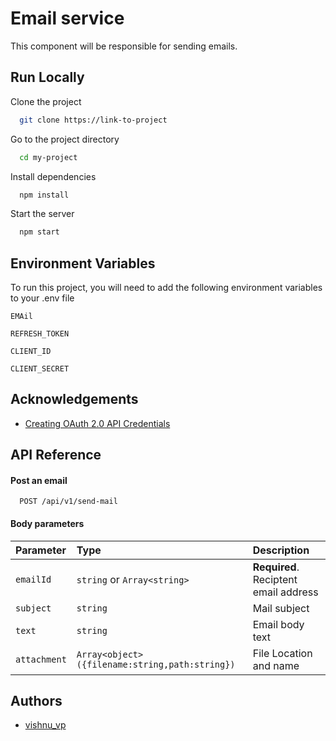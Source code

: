 # Email service

This component will be responsible for sending
emails.

## Run Locally

Clone the project

```bash
  git clone https://link-to-project
```

Go to the project directory

```bash
  cd my-project
```

Install dependencies

```bash
  npm install
```

Start the server

```bash
  npm start
```

## Environment Variables

To run this project, you will need to add the
following environment variables to your .env file

`EMAil`

`REFRESH_TOKEN`

`CLIENT_ID`

`CLIENT_SECRET`

## Acknowledgements

- [Creating OAuth 2.0 API Credentials](https://dev.to/chandrapantachhetri/sending-emails-securely-using-node-js-nodemailer-smtp-gmail-and-oauth2-g3a)

## API Reference

#### Post an email

```http
  POST /api/v1/send-mail
```

#### Body parameters

| Parameter    | Type                                            | Description                           |
| :----------- | :---------------------------------------------- | :------------------------------------ |
| `emailId`    | `string` or `Array<string>`                     | **Required**. Reciptent email address |
| `subject`    | `string`                                        | Mail subject                          |
| `text`       | `string`                                        | Email body text                       |
| `attachment` | `Array<object> ({filename:string,path:string})` | File Location and name                |

## Authors

- [vishnu_vp](https://github.com/Vishnuvp257)
